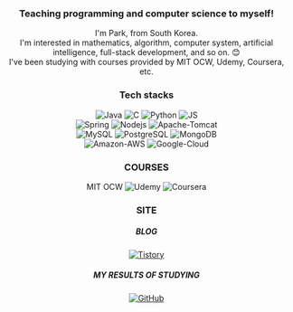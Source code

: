 <div align=center>
  
### Teaching programming and computer science to myself!
I'm Park, from South Korea.<br>
I'm interested in mathematics, algorithm, computer system, artificial intelligence, full-stack development, and so on. 😊<br>
I've been studying with courses provided by MIT OCW, Udemy, Coursera, etc.<br>

### Tech stacks
![Java](https://img.shields.io/badge/Java-007396?style=flat-square&logo=Java&logoColor=white)
![C](https://img.shields.io/badge/C-A8B9CC?style=flat-square&logo=C&logoColor=white)
![Python](https://img.shields.io/badge/Python-3776AB?style=flat-square&logo=Python&logoColor=white)
![JS](https://img.shields.io/badge/JavaScript-F7DF1E?style=flat-square&logo=JavaScript&logoColor=black)<br>
![Spring](https://img.shields.io/badge/Spring-6DB33F?style=flat-square&logo=Spring&logoColor=white)
![Nodejs](https://img.shields.io/badge/Node.js-339933?style=flat-square&logo=Node.js&logoColor=white)
![Apache-Tomcat](https://img.shields.io/badge/Apache-Tomcat-F8DC75?style=flat-square&logo=Node.js&logoColor=white)<br>
![MySQL](https://img.shields.io/badge/MySQL-4479A1?style=flat-square&logo=MySQL&logoColor=white)
![PostgreSQL](https://img.shields.io/badge/PostgreSQL-4169E1?style=flat-square&logo=PostgreSQL&logoColor=white)
![MongoDB](https://img.shields.io/badge/MongoDB-47A248?style=flat-square&logo=MongoDB&logoColor=white)<br>
![Amazon-AWS](https://img.shields.io/badge/Amazon-AWS-232F3E?style=flat-square&logo=Amazon-AWS&logoColor=white)
![Google-Cloud](https://img.shields.io/badge/Google-Cloud-4285F4?style=flat-square&logo=Google-Cloud&logoColor=white)

### COURSES
MIT OCW
![Udemy](https://img.shields.io/badge/Udemy-A435F0?style=flat-square&logo=Udemy&logoColor=white)
![Coursera](https://img.shields.io/badge/Coursera-0056D2?style=flat-square&logo=Coursera&logoColor=white)

### SITE <br>
##### BLOG
[![Tistory](https://img.shields.io/badge/Tistory-000000?style=flat-square&logo=Tistory&logoColor=white)](https://nsd112526.tistory.com/)
##### MY RESULTS OF STUDYING
[![GitHub](https://img.shields.io/badge/GitHub-181717?style=flat-square&logo=GitHub&logoColor=white)](https://github.com/rudeh1253/cs-study)
</div>

<!--
![github](https://img.shields.io/badge/GitHub-000000?style=for-the-badge&logo=GitHub&logoColor=white)

**rudeh1253/rudeh1253** is a ✨ _special_ ✨ repository because its `README.md` (this file) appears on your GitHub profile.

Here are some ideas to get you started:

- 🔭 I’m currently working on ...
- 🌱 I’m currently learning ...
- 👯 I’m looking to collaborate on ...
- 🤔 I’m looking for help with ...
- 💬 Ask me about ...
- 📫 How to reach me: ...
- 😄 Pronouns: ...
- ⚡ Fun fact: ...
-->

